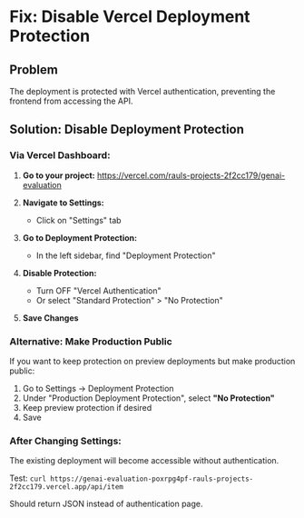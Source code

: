 # Fix: Disable Vercel Deployment Protection

## Problem
The deployment is protected with Vercel authentication, preventing the frontend from accessing the API.

## Solution: Disable Deployment Protection

### Via Vercel Dashboard:

1. **Go to your project:**
   https://vercel.com/rauls-projects-2f2cc179/genai-evaluation

2. **Navigate to Settings:**
   - Click on "Settings" tab
   
3. **Go to Deployment Protection:**
   - In the left sidebar, find "Deployment Protection"
   
4. **Disable Protection:**
   - Turn OFF "Vercel Authentication"
   - Or select "Standard Protection" > "No Protection"
   
5. **Save Changes**

### Alternative: Make Production Public

If you want to keep protection on preview deployments but make production public:

1. Go to Settings → Deployment Protection
2. Under "Production Deployment Protection", select **"No Protection"**
3. Keep preview protection if desired
4. Save

### After Changing Settings:

The existing deployment will become accessible without authentication.

Test: `curl https://genai-evaluation-poxrpg4pf-rauls-projects-2f2cc179.vercel.app/api/item`

Should return JSON instead of authentication page.

